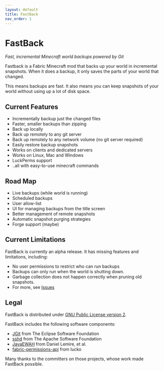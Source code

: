 ```yaml
---
layout: default
title: FastBack
nav_order: 1
---
```


# FastBack
*Fast, incremental Minecraft world backups powered by Git*

Fastback is a Fabric Minecraft mod that backs up your world in incremental snapshots.  When it does a backup,
it only saves the parts of your world that changed.  

This means backups are fast.  It also means you can keep snapshots of your world without using up a lot
of disk space.

## Current Features

* Incrementally backup just the changed files
* Faster, smaller backups than zipping
* Back up locally
* Back up remotely to any git server
* Back up remotely to any network volume (no git server required)
* Easily restore backup snapshots
* Works on clients and dedicated servers
* Works on Linux, Mac and Windows
* LuckPerms support
* ..all with easy-to-use minecraft commands


## Road Map
* Live backups (while world is running)
* Scheduled backups
* User allow-list
* UI for managing backups from the title screen
* Better management of remote snapshots
* Automatic snapshot purging strategies
* Forge support (maybe)


## Current Limitations

FastBack is currently an alpha release.  It has missing features and limitations, including:
* No user permissions to restrict who can run backups
* Backups can only run when the world is shutting down.
* Garbage collection does not happen correctly when pruning old snapshots.
* For more, see [Issues](https://github.com/pcal43/fastback/issues)



## Legal
 
FastBack is distributed under [GNU Public License version 2](https://github.com/pcal43/fastback/blob/main/LICENSE). 

FastBack includes the following software components: 
* [JGit](https://www.eclipse.org/jgit/) from The Eclipse Software Foundation
* [sshd](https://mina.apache.org/sshd-project/) from The Apache Software Foundation
* [JavaEWAH](https://github.com/lemire/javaewah) from Daniel Lemire, et al.
* [fabric-permissions-api](https://github.com/lucko/fabric-permissions-api) from lucko

Many thanks to the committers on those projects, whose work made FastBack possible.

